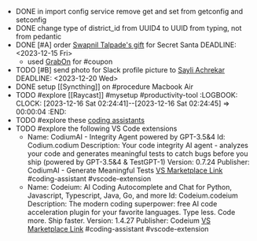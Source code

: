 - DONE in import config service remove get and set from getconfig and setconfig
- DONE change type of district_id from UUID4 to UUID from typing, not from pedantic
- DONE [#A] order [Swapnil Talpade's gift](https://www.dailyobjects.com/dailyobjects-mumbai-city-tag-stride-2-0-case-cover-for-iphone-14/dp?f=pid~STRD-2-0-MUMB-CITY-TAG-DOB-AP-IPH14&s=referer~lp) for Secret Santa
  DEADLINE: <2023-12-15 Fri>
	- used [GrabOn](https://www.grabon.in/dailyobjects-coupons/) for #coupon
- TODO [#B] send photo for Slack profile picture to [Sayli Achrekar](https://procedure-tech.slack.com/archives/C1TQRGP6G/p1702463720489109)
  DEADLINE: <2023-12-20 Wed>
- DONE setup [[Syncthing]] on #procedure Macbook Air
- TODO #explore [[Raycast]] #mysetup #productivity-tool
  :LOGBOOK:
  CLOCK: [2023-12-16 Sat 02:24:41]--[2023-12-16 Sat 02:24:45] =>  00:00:04
  :END:
- TODO #explore these [coding assistants](https://sourceforge.net/software/ai-coding-assistants/)
- TODO #explore the following VS Code extensions
	- Name: CodiumAI - Integrity Agent powered by GPT-3.5&4
	  Id: Codium.codium
	  Description: Your code integrity AI agent - analyzes your code and generates meaningful tests to catch bugs before you ship (powered by GPT-3.5&4 & TestGPT-1)
	  Version: 0.7.24
	  Publisher: CodiumAI - Generate Meaningful Tests
	  [VS Marketplace Link](https://marketplace.visualstudio.com/items?itemName=Codium.codium) #coding-assistant #vscode-extension
	- Name: Codeium: AI Coding Autocomplete and Chat for Python, Javascript, Typescript, Java, Go, and more
	  Id: Codeium.codeium
	  Description: The modern coding superpower: free AI code acceleration plugin for your favorite languages. Type less. Code more. Ship faster.
	  Version: 1.4.27
	  Publisher: Codeium
	  [VS Marketplace Link](https://marketplace.visualstudio.com/items?itemName=Codeium.codeium) #coding-assistant #vscode-extension